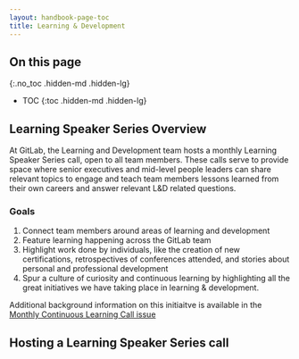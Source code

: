 ```yaml
---
layout: handbook-page-toc
title: Learning & Development
---
```


## On this page
{:.no_toc .hidden-md .hidden-lg}

- TOC
{:toc .hidden-md .hidden-lg}

## Learning Speaker Series Overview

At GitLab, the Learning and Development team hosts a monthly Learning Speaker Series call, open to all team members. These calls serve to provide space where senior executives and mid-level people leaders can share relevant topics to engage and teach team members lessons learned from their own careers and answer relevant L&D related questions.

### Goals
1. Connect team members around areas of learning and development
1. Feature learning happening across the GitLab team
1. Highlight work done by individuals, like the creation of new certifications, retrospectives of conferences attended, and stories about personal and professional development 
1. Spur a culture of curiosity and continuous learning by highlighting all the great initiatives we have taking place in learning & development. 

Additional background information on this initiaitve is available in the [Monthly Continuous Learning Call issue](https://gitlab.com/gitlab-com/people-group/learning-development/general/-/issues/96) 



## Hosting a Learning Speaker Series call

